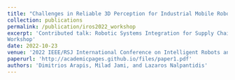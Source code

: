 ```yaml
---
title: "Challenges in Reliable 3D Perception for Industrial Mobile Robots"
collection: publications
permalink: /publication/iros2022_workshop
excerpt: 'Contributed talk: Robotic Systems Integration for Supply Chain Workflows: Design, Deploy, Execute
Workshop'
date: 2022-10-23
venue: '2022 IEEE/RSJ International Conference on Intelligent Robots and Systems, IROS 2022'
paperurl: 'http://academicpages.github.io/files/paper1.pdf'
authors: 'Dimitrios Arapis, Milad Jami, and Lazaros Nalpantidis'
---
```


